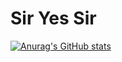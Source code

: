 # Sir Yes Sir

[![Anurag's GitHub stats](https://github-readme-stats.vercel.app/api?username=Yessir4253)](https://github.com/anuraghazra/github-readme-stats)
